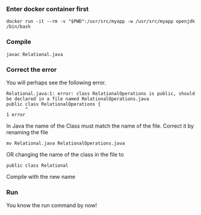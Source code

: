 ### Enter docker container first
```
docker run -it --rm -v "$PWD":/usr/src/myapp -w /usr/src/myapp openjdk /bin/bash
```

### Compile
```
javac Relational.java
```

### Correct the error
You will perhaps see the following error.
```
Relational.java:1: error: class RelationalOperations is public, should be declared in a file named RelationalOperations.java
public class RelationalOperations {
       ^
1 error

```
In Java the name of the Class must match the name of the file. Correct it by renaming the file
```
mv Relational.java RelationalOperations.java
```
OR changing the name of the class in the file to
```
public class Relational
```

Compile with the new name

### Run
You know the run command by now!
